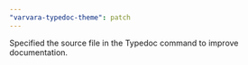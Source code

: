 ```yaml
---
"varvara-typedoc-theme": patch
---
```


Specified the source file in the Typedoc command to improve documentation.
